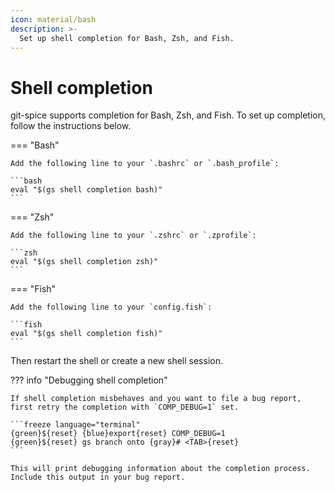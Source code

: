 ```yaml
---
icon: material/bash
description: >-
  Set up shell completion for Bash, Zsh, and Fish.
---
```


# Shell completion

git-spice supports completion for Bash, Zsh, and Fish.
To set up completion, follow the instructions below.

=== "Bash"

    Add the following line to your `.bashrc` or `.bash_profile`:

    ```bash
    eval "$(gs shell completion bash)"
    ```

=== "Zsh"

    Add the following line to your `.zshrc` or `.zprofile`:

    ```zsh
    eval "$(gs shell completion zsh)"
    ```

=== "Fish"

    Add the following line to your `config.fish`:

    ```fish
    eval "$(gs shell completion fish)"
    ```

Then restart the shell or create a new shell session.

??? info "Debugging shell completion"

    If shell completion misbehaves and you want to file a bug report,
    first retry the completion with `COMP_DEBUG=1` set.

    ```freeze language="terminal"
    {green}${reset} {blue}export{reset} COMP_DEBUG=1
    {green}${reset} gs branch onto {gray}# <TAB>{reset}
    ```

    This will print debugging information about the completion process.
    Include this output in your bug report.
